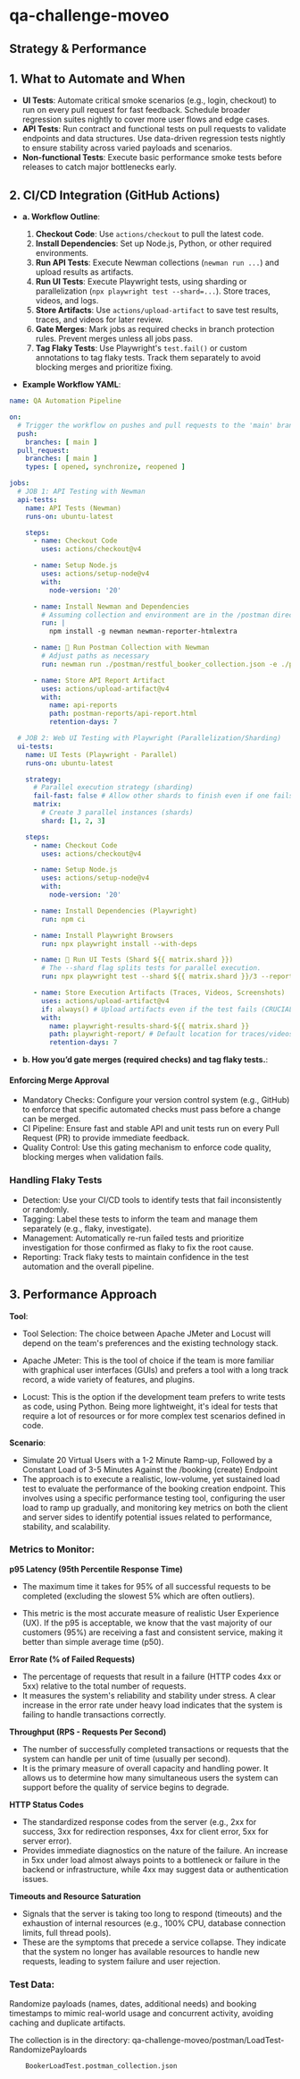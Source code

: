 # qa-challenge-moveo
## Strategy & Performance

## 1. What to Automate and When

- **UI Tests**: Automate critical smoke scenarios (e.g., login, checkout) to run on every pull request for fast feedback. Schedule broader regression suites nightly to cover more user flows and edge cases.
- **API Tests**: Run contract and functional tests on pull requests to validate endpoints and data structures. Use data-driven regression tests nightly to ensure stability across varied payloads and scenarios.
- **Non-functional Tests**: Execute basic performance smoke tests before releases to catch major bottlenecks early.

## 2. CI/CD Integration (GitHub Actions)

- **a. Workflow Outline**:
    1. **Checkout Code**: Use `actions/checkout` to pull the latest code.
    2. **Install Dependencies**: Set up Node.js, Python, or other required environments.
    3. **Run API Tests**: Execute Newman collections (`newman run ...`) and upload results as artifacts.
    4. **Run UI Tests**: Execute Playwright tests, using sharding or parallelization (`npx playwright test --shard=...`). Store traces, videos, and logs.
    5. **Store Artifacts**: Use `actions/upload-artifact` to save test results, traces, and videos for later review.
    6. **Gate Merges**: Mark jobs as required checks in branch protection rules. Prevent merges unless all jobs pass.
    7. **Tag Flaky Tests**: Use Playwright's `test.fail()` or custom annotations to tag flaky tests. Track them separately to avoid blocking merges and prioritize fixing.

- **Example Workflow YAML**:
```yaml
name: QA Automation Pipeline

on:
  # Trigger the workflow on pushes and pull requests to the 'main' branch
  push:
    branches: [ main ]
  pull_request:
    branches: [ main ]
    types: [ opened, synchronize, reopened ]

jobs:
  # JOB 1: API Testing with Newman
  api-tests:
    name: API Tests (Newman)
    runs-on: ubuntu-latest

    steps:
      - name: Checkout Code
        uses: actions/checkout@v4

      - name: Setup Node.js
        uses: actions/setup-node@v4
        with:
          node-version: '20'

      - name: Install Newman and Dependencies
        # Assuming collection and environment are in the /postman directory
        run: |
          npm install -g newman newman-reporter-htmlextra

      - name: 🏃 Run Postman Collection with Newman
        # Adjust paths as necessary
        run: newman run ./postman/restful_booker_collection.json -e ./postman/restful_booker_env.json --reporters cli,htmlextra --reporter-htmlextra-export postman-reports/api-report.html

      - name: Store API Report Artifact
        uses: actions/upload-artifact@v4
        with:
          name: api-reports
          path: postman-reports/api-report.html
          retention-days: 7

  # JOB 2: Web UI Testing with Playwright (Parallelization/Sharding)
  ui-tests:
    name: UI Tests (Playwright - Parallel)
    runs-on: ubuntu-latest

    strategy:
      # Parallel execution strategy (sharding)
      fail-fast: false # Allow other shards to finish even if one fails
      matrix:
        # Create 3 parallel instances (shards)
        shard: [1, 2, 3]

    steps:
      - name: Checkout Code
        uses: actions/checkout@v4

      - name: Setup Node.js
        uses: actions/setup-node@v4
        with:
          node-version: '20'

      - name: Install Dependencies (Playwright)
        run: npm ci

      - name: Install Playwright Browsers
        run: npx playwright install --with-deps

      - name: 🏃 Run UI Tests (Shard ${{ matrix.shard }})
        # The --shard flag splits tests for parallel execution.
        run: npx playwright test --shard ${{ matrix.shard }}/3 --reporter=json,list

      - name: Store Execution Artifacts (Traces, Videos, Screenshots)
        uses: actions/upload-artifact@v4
        if: always() # Upload artifacts even if the test fails (CRUCIAL for debugging)
        with:
          name: playwright-results-shard-${{ matrix.shard }}
          path: playwright-report/ # Default location for traces/videos/screenshots
          retention-days: 7
```
- **b. How you’d gate merges (required checks) and tag flaky tests.**:

#### Enforcing Merge Approval
- Mandatory Checks: Configure your version control system (e.g., GitHub) to enforce that specific automated checks must pass before a change can be merged.
- CI Pipeline: Ensure fast and stable API and unit tests run on every Pull Request (PR) to provide immediate feedback.
- Quality Control: Use this gating mechanism to enforce code quality, blocking merges when validation fails.
### Handling Flaky Tests
- Detection: Use your CI/CD tools to identify tests that fail inconsistently or randomly.
- Tagging: Label these tests to inform the team and manage them separately (e.g., flaky, investigate).
- Management: Automatically re-run failed tests and prioritize investigation for those confirmed as flaky to fix the root cause.
- Reporting: Track flaky tests to maintain confidence in the test automation and the overall pipeline. 

## 3. Performance Approach

**Tool**: 
- Tool Selection: The choice between Apache JMeter and Locust will depend on the team's preferences and the existing technology stack.
- Apache JMeter: This is the tool of choice if the team is more familiar with graphical user interfaces (GUIs) and prefers a tool with a long track record, a wide variety of features, and plugins.

- Locust: This is the option if the development team prefers to write tests as code, using Python. Being more lightweight, it's ideal for tests that require a lot of resources or for more complex test scenarios defined in code.

**Scenario**: 
- Simulate 20 Virtual Users with a 1-2 Minute Ramp-up, Followed by a Constant Load of 3-5 Minutes Against the /booking (create) Endpoint
- The approach is to execute a realistic, low-volume, yet sustained load test to evaluate the performance of the booking creation endpoint. This involves using a specific performance testing tool, configuring the user load to ramp up gradually, and monitoring key metrics on both the client and server sides to identify potential issues related to performance, stability, and scalability.

### Metrics to Monitor:

**p95 Latency (95th Percentile Response Time)**
- The maximum time it takes for 95% of all successful requests to be completed (excluding the slowest 5% which are often outliers).

- This metric is the most accurate measure of realistic User Experience (UX). If the p95 is acceptable, we know that the vast majority of our customers (95%) are receiving a fast and consistent service, making it better than simple average time (p50).

**Error Rate (% of Failed Requests)**
- The percentage of requests that result in a failure (HTTP codes 4xx or 5xx) relative to the total number of requests.
- It measures the system's reliability and stability under stress. A clear increase in the error rate under heavy load indicates that the system is failing to handle transactions correctly.

**Throughput (RPS - Requests Per Second)**
- The number of successfully completed transactions or requests that the system can handle per unit of time (usually per second).
- It is the primary measure of overall capacity and handling power. It allows us to determine how many simultaneous users the system can support before the quality of service begins to degrade.

**HTTP Status Codes**
- The standardized response codes from the server (e.g., 2xx for success, 3xx for redirection responses, 4xx for client error, 5xx for server error).
- Provides immediate diagnostics on the nature of the failure. An increase in 5xx under load almost always points to a bottleneck or failure in the backend or infrastructure, while 4xx may suggest data or authentication issues.

**Timeouts and Resource Saturation**
- Signals that the server is taking too long to respond (timeouts) and the exhaustion of internal resources (e.g., 100% CPU, database connection limits, full thread pools).
- These are the symptoms that precede a service collapse. They indicate that the system no longer has available resources to handle new requests, leading to system failure and user rejection.

### Test Data: 
Randomize payloads (names, dates, additional needs) and booking timestamps to mimic real-world usage and concurrent activity, avoiding caching and duplicate artifacts.

The collection is in the directory:
        qa-challenge-moveo/postman/LoadTest-RandomizePayloards

        BookerLoadTest.postman_collection.json